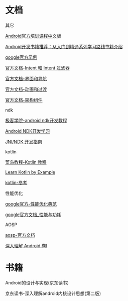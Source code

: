 # 文档

其它

[Android官方培训课程中文版](http://wiki.jikexueyuan.com/project/android-training-geek/)

[Android开发书籍推荐：从入门到精通系列学习路线书籍介绍](https://www.diycode.cc/wiki/androidbook)

[google官方示例](https://developer.android.google.cn/samples/?language=java)

[官方文档-Intent 和 Intent 过滤器](https://developer.android.google.cn/guide/components/intents-filters)

[官方文档-界面和导航](https://developer.android.google.cn/guide/topics/ui)

[官方文档-动画和过渡](https://developer.android.google.cn/training/animation)

[官方文档-架构组件](https://developer.android.google.cn/topic/libraries/architecture)

ndk

[极客学院-android ndk开发教程](http://wiki.jikexueyuan.com/project/android-ndk-development-tutorial/)

[Android NDK开发学习](https://www.kancloud.cn/digest/zlndk/145320)

[JNI/NDK 开发指南](http://wiki.jikexueyuan.com/project/jni-ndk-developer-guide/)

kotlin

[菜鸟教程-Kotlin 教程](http://www.runoob.com/kotlin/kotlin-tutorial.html)

[Learn Kotlin by Example](https://play.kotlinlang.org/byExample/overview)

[kotlin-参考](https://www.kotlincn.net/docs/reference/)

性能优化

[google官方-性能优化典范](https://www.kancloud.cn/kancloud/android-performance/53237)

[google官方文档_性能与功耗](https://developer.android.google.cn/topic/performance) 

AOSP

[aosp-官方文档](https://source.android.google.cn/)

[深入理解 Android 卷I](http://wiki.jikexueyuan.com/project/deep-android-v1/)

# 书籍

Android的设计与实现(京东读书)

京东读书-深入理解android内核设计思想(第二版)





